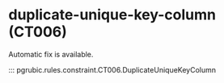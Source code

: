 # duplicate-unique-key-column (CT006)

Automatic fix is available.

::: pgrubic.rules.constraint.CT006.DuplicateUniqueKeyColumn
